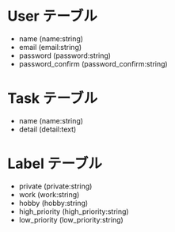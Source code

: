 # User テーブル
* name  (name:string)
* email  (email:string)
* password  (password:string)
* password_confirm  (password_confirm:string)
    
 
# Task テーブル
* name  (name:string)
* detail  (detail:text)

# Label テーブル
* private (private:string)
* work  (work:string)
* hobby  (hobby:string)
* high_priority  (high_priority:string)
* low_priority  (low_priority:string)
